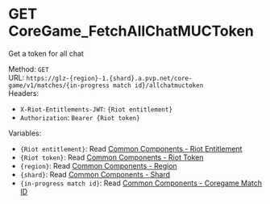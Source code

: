 <!--

This file is automatically generated!
Do not edit it directly!
See https://github.com/techchrism/valorant-api-docs/blob/trunk/contributing.md for more information.

-->

# GET CoreGame_FetchAllChatMUCToken

Get a token for all chat  


Method: `GET`  
URL: `https://glz-{region}-1.{shard}.a.pvp.net/core-game/v1/matches/{in-progress match id}/allchatmuctoken`  
Headers:
 - `X-Riot-Entitlements-JWT`: `{Riot entitlement}`
 - `Authorization`: `Bearer {Riot token}`

Variables:
 - `{Riot entitlement}`: Read [Common Components - Riot Entitlement](../common-components.md#riot-entitlement)
 - `{Riot token}`: Read [Common Components - Riot Token](../common-components.md#riot-token)
 - `{region}`: Read [Common Components - Region](../common-components.md#region)
 - `{shard}`: Read [Common Components - Shard](../common-components.md#shard)
 - `{in-progress match id}`: Read [Common Components - Coregame Match ID](../common-components.md#coregame-match-id)

